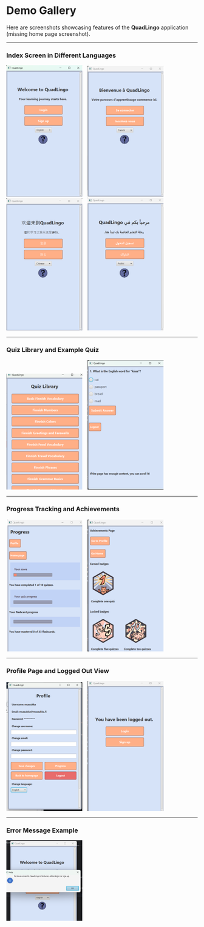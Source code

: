 # Demo Gallery

Here are screenshots showcasing features of the **QuadLingo** application (missing home page screenshot).

---

### Index Screen in Different Languages

<div>
  <img src="./demo-images/IndexEnglish.png" width="200" style="margin-right: 10px;"/>
  <img src="./demo-images/IndexFrench.png" width="200" style="margin-right: 10px;"/>
  <img src="./demo-images/IndexChinese.png" width="200" style="margin-right: 10px;"/>
  <img src="./demo-images/IndexArabic.png" width="200"/>
</div>

---

### Quiz Library and Example Quiz

<div>
  <img src="./demo-images/QuizLibrary.png" width="200" style="margin-right: 10px;"/>
  <img src="./demo-images/QuizExample.png" width="200"/>
</div>

---

### Progress Tracking and Achievements

<div>
  <img src="./demo-images/ProgressPage.png" width="200" style="margin-right: 10px;"/>
  <img src="./demo-images/Achievements.png" width="200"/>
</div>

---

### Profile Page and Logged Out View

<div>
  <img src="./demo-images/ProfileEnglish.png" width="200" style="margin-right: 10px;"/>
  <img src="./demo-images/LoggedOutPage.png" width="200"/>
</div>

---

### Error Message Example

<img src="./demo-images/EnglishError.png" width="200"/>
